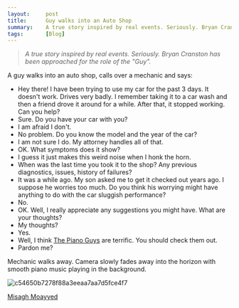 ```yaml
---
layout:     post
title:      Guy walks into an Auto Shop
summary:    A true story inspired by real events. Seriously. Bryan Cranston has been approached for the role of the "Guy".
tags:       [Blog]
---
```


> *A true story inspired by real events. Seriously. Bryan Cranston has been approached for the role of the "Guy".*

A guy walks into an auto shop, calls over a mechanic and says:

- Hey there! I have been trying to use my car for the past 3 days. It doesn't work. Drives very badly. I remember taking it to a car wash and then a friend drove it around for a while. After that, it stopped working. Can you help?
- Sure. Do you have your car with you?
- I am afraid I don't.
- No problem. Do you know the model and the year of the car?
- I am not sure I do. My attorney handles all of that.
- OK. What symptoms does it show?
- I guess it just makes this weird noise when I honk the horn.
- When was the last time you took it to the shop? Any previous diagnostics, issues, history of failures?
- It was a while ago. My son asked me to get it checked out years ago. I suppose he worries too much. Do you think his worrying might have anything to do with the car sluggish performance? 
- No.
- OK. Well, I really appreciate any suggestions you might have. What are your thoughts?
- My thoughts?
- Yes.
- Well, I think [The Piano Guys](https://thepianoguys.com/) are terrific. You should check them out.
- Pardon me?

Mechanic walks away. Camera slowly fades away into the horizon with smooth piano music playing in the background.

![c54650b7278f88a3eeaa7aa7d5fce4f7](https://cloud.githubusercontent.com/assets/1205228/22529773/00372422-e8d9-11e6-868f-5a70e27f5074.jpg)

[Misagh Moayyed](https://twitter.com/misagh84)
